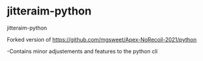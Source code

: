 # jitteraim-python
jitteraim-python

Forked version of https://github.com/mgsweet/Apex-NoRecoil-2021/python

-Contains minor adjustements and features to the python cli






